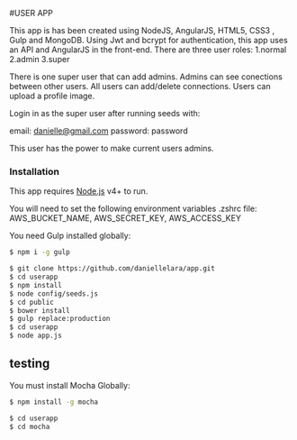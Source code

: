 #USER APP

This app is has been created using NodeJS, AngularJS, HTML5, CSS3 , Gulp and MongoDB.
Using Jwt and bcrypt for authentication, this app uses an API and AngularJS in the front-end. There are three user roles:
1.normal
2.admin
3.super

There is one super user that can add admins. Admins can see conections between other users. All users can add/delete connections. Users can upload a profile image.

Login in as the super user after running seeds with:

email: danielle@gmail.com
password: password

This user has the power to make current users admins.

### Installation

This app requires [Node.js](https://nodejs.org/) v4+ to run.

You will need to set the following environment variables .zshrc file:
AWS_BUCKET_NAME, AWS_SECRET_KEY, AWS_ACCESS_KEY

You need Gulp installed globally:

```sh
$ npm i -g gulp
```

```sh
$ git clone https://github.com/daniellelara/app.git
$ cd userapp
$ npm install
$ node config/seeds.js
$ cd public  
$ bower install
$ gulp replace:production
$ cd userapp
$ node app.js
```

## testing
You must install Mocha Globally:

```sh
$ npm install -g mocha
```
```sh
$ cd userapp
$ cd mocha
